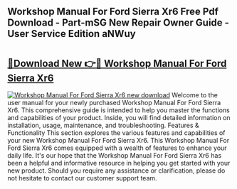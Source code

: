 ## Workshop Manual For Ford Sierra Xr6 Free Pdf Download - Part-mSG New Repair Owner Guide - User Service Edition aNWuy

# <h2><a href="http://bc80081.oget.top/?id=Workshop+Manual+For+Ford+Sierra+Xr6">🔗Download New 👉🔴 Workshop Manual For Ford Sierra Xr6</a></h2>

[![Workshop Manual For Ford Sierra Xr6 new download](https://i.imgur.com/5g1atiW.png)](http://bc80081.oget.top/?id=Workshop+Manual+For+Ford+Sierra+Xr6)
Welcome to the user manual for your newly purchased Workshop Manual For Ford Sierra Xr6. This comprehensive guide is intended to help you master the functions and capabilities of your product. Inside, you will find detailed information on installation, usage, maintenance, and troubleshooting. Features & Functionality This section explores the various features and capabilities of your new Workshop Manual For Ford Sierra Xr6. This Workshop Manual For Ford Sierra Xr6 comes equipped with a wealth of features to enhance your daily life. It's our hope that the Workshop Manual For Ford Sierra Xr6 has been a helpful and informative resource in helping you get started with your new product. Should you require any assistance or clarification, please do not hesitate to contact our customer support team.
